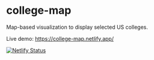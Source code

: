 # college-map
Map-based visualization to display selected US colleges.

Live demo: https://college-map.netlify.app/

[![Netlify Status](https://api.netlify.com/api/v1/badges/a6dfb120-d5fa-4ef1-a1fe-b384af74dc0b/deploy-status)](https://app.netlify.com/sites/college-map/deploys)
